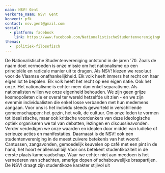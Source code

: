 ```yaml
---
naam: NSV! Gent
verkorte_naam: NSV! Gent
konvent: pfk
contact: nsv.gent@gmail.com
social:
  - platform: facebook
    link: https://www.facebook.com/NationalistischeStudentenverenigingGent/
themas:
  -  politiek-filosofisch
---
```


De Nationalistische Studentenvereniging ontstond in de jaren '70. Zoals de naam doet vermoeden is onze missie om het nationalisme op een principiële en radicale manier uit te dragen. Als NSV! kiezen we resoluut voor de Vlaamse onafhankelijkheid. Elk volk heeft immers het recht om haar eigen lot te bepalen. Elk volk heeft het recht op een eigen natie. Ook het onze.
Het nationalisme is echter meer dan enkel separatisme. Als nationalisten willen we onze eigenheid behouden. We zijn geen grijze kosmopolieten die er overal ter wereld hetzelfde uit zien - en we zijn evenmin individualisten die enkel losse verbanden met hun medemens aangaan. Voor ons is het individu steeds geworteld in verschillende gemeenschappen: het gezin, het volk, de cultuur.
Om onze leden te vormen tot idealistische, maar ook kritische voordenkers van deze ideologische optiek organiseren we tal van debatten, lezingen en discussieavonden.
Verder verdedigen we onze waarden en idealen door middel van ludieke of serieuze acties en manifestaties.
Daarnaast is de NSV! ook een studentenvereniging in de meest zuivere betekenis van het woord. Cantussen, zangavonden, gemoedelijk keuvelen op café met een pint in de hand, het hoort er allemaal bij! Voor ons betekent studentikoziteit in de eerste plaats kameraadschap. Waar we echter niet aan meedoen is het vernederen van schachten, smerige dopen of schabouwelijke braspartijen. De NSV! draagt zijn studentikoze karakter stijlvol uit
